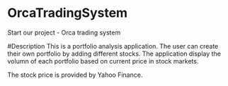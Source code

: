 # OrcaTradingSystem
Start our project - Orca trading system

#Description
This is a portfolio analysis application. The user can create their own portfolio by adding different stocks.
The application display the volumn of each portfolio based on current price in stock markets.

The stock price is provided by Yahoo Finance.

